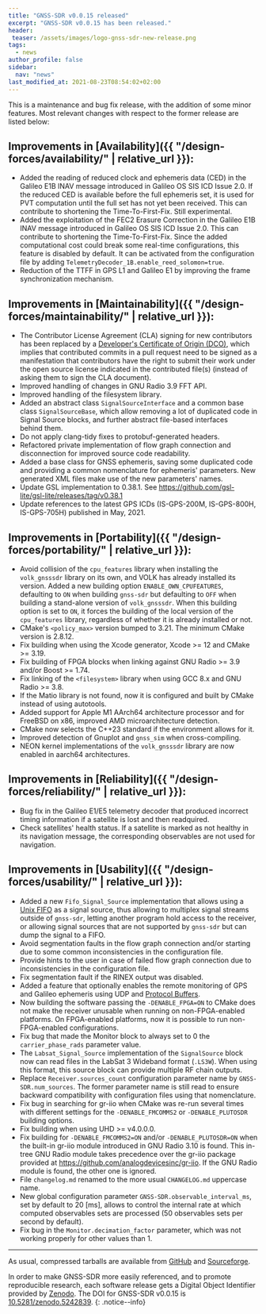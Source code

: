```yaml
---
title: "GNSS-SDR v0.0.15 released"
excerpt: "GNSS-SDR v0.0.15 has been released."
header:
 teaser: /assets/images/logo-gnss-sdr-new-release.png
tags:
  - news
author_profile: false
sidebar:
  nav: "news"
last_modified_at: 2021-08-23T08:54:02+02:00
---
```


This is a maintenance and bug fix release, with the addition of some minor
features. Most relevant changes with respect to the former release are listed
below:

## Improvements in [Availability]({{ "/design-forces/availability/" | relative_url }}):

- Added the reading of reduced clock and ephemeris data (CED) in the Galileo E1B
  INAV message introduced in Galileo OS SIS ICD Issue 2.0. If the reduced CED is
  available before the full ephemeris set, it is used for PVT computation until
  the full set has not yet been received. This can contribute to shortening the
  Time-To-First-Fix. Still experimental.
- Added the exploitation of the FEC2 Erasure Correction in the Galileo E1B INAV
  message introduced in Galileo OS SIS ICD Issue 2.0. This can contribute to
  shortening the Time-To-First-Fix. Since the added computational cost could
  break some real-time configurations, this feature is disabled by default. It
  can be activated from the configuration file by adding
  `TelemetryDecoder_1B.enable_reed_solomon=true`.
- Reduction of the TTFF in GPS L1 and Galileo E1 by improving the frame
  synchronization mechanism.


## Improvements in [Maintainability]({{ "/design-forces/maintainability/" | relative_url }}):

- The Contributor License Agreement (CLA) signing for new contributors has been
  replaced by a
  [Developer's Certificate of Origin (DCO)](https://github.com/gnss-sdr/gnss-sdr/blob/next/.github/DCO.txt),
  which implies that contributed commits in a pull request need to be signed as
  a manifestation that contributors have the right to submit their work under
  the open source license indicated in the contributed file(s) (instead of
  asking them to sign the CLA document).
- Improved handling of changes in GNU Radio 3.9 FFT API.
- Improved handling of the filesystem library.
- Added an abstract class `SignalSourceInterface` and a common base class
  `SignalSourceBase`, which allow removing a lot of duplicated code in Signal
  Source blocks, and further abstract file-based interfaces behind them.
- Do not apply clang-tidy fixes to protobuf-generated headers.
- Refactored private implementation of flow graph connection and disconnection
  for improved source code readability.
- Added a base class for GNSS ephemeris, saving some duplicated code and
  providing a common nomenclature for ephemeris' parameters. New generated XML
  files make use of the new parameters' names.
- Update GSL implementation to 0.38.1. See
  https://github.com/gsl-lite/gsl-lite/releases/tag/v0.38.1
- Update references to the latest GPS ICDs (IS-GPS-200M, IS-GPS-800H,
  IS-GPS-705H) published in May, 2021.


## Improvements in [Portability]({{ "/design-forces/portability/" | relative_url }}):

- Avoid collision of the `cpu_features` library when installing the
  `volk_gnsssdr` library on its own, and VOLK has already installed its version.
  Added a new building option `ENABLE_OWN_CPUFEATURES`, defaulting to `ON` when
  building `gnss-sdr` but defaulting to `OFF` when building a stand-alone
  version of `volk_gnsssdr`. When this building option is set to `ON`, it forces
  the building of the local version of the `cpu_features` library, regardless of
  whether it is already installed or not.
- CMake's `<policy_max>` version bumped to 3.21. The minimum CMake version is
  2.8.12.
- Fix building when using the Xcode generator, Xcode >= 12 and CMake >= 3.19.
- Fix building of FPGA blocks when linking against GNU Radio >= 3.9 and/or
  Boost >= 1.74.
- Fix linking of the `<filesystem>` library when using GCC 8.x and GNU Radio >=
  3.8.
- If the Matio library is not found, now it is configured and built by CMake
  instead of using autotools.
- Added support for Apple M1 AArch64 architecture processor and for FreeBSD on
  x86, improved AMD microarchitecture detection.
- CMake now selects the C++23 standard if the environment allows for it.
- Improved detection of Gnuplot and `gnss_sim` when cross-compiling.
- NEON kernel implementations of the `volk_gnsssdr` library are now enabled in
  aarch64 architectures.


## Improvements in [Reliability]({{ "/design-forces/reliability/" | relative_url }}):

- Bug fix in the Galileo E1/E5 telemetry decoder that produced incorrect timing
  information if a satellite is lost and then readquired.
- Check satellites' health status. If a satellite is marked as not healthy in
  its navigation message, the corresponding observables are not used for
  navigation.

## Improvements in [Usability]({{ "/design-forces/usability/" | relative_url }}):

- Added a new `Fifo_Signal_Source` implementation that allows using a
  [Unix FIFO](https://en.wikipedia.org/wiki/Named_pipe) as a signal source, thus
  allowing to multiplex signal streams outside of `gnss-sdr`, letting another
  program hold access to the receiver, or allowing signal sources that are not
  supported by `gnss-sdr` but can dump the signal to a FIFO.
- Avoid segmentation faults in the flow graph connection and/or starting due to
  some common inconsistencies in the configuration file.
- Provide hints to the user in case of failed flow graph connection due to
  inconsistencies in the configuration file.
- Fix segmentation fault if the RINEX output was disabled.
- Added a feature that optionally enables the remote monitoring of GPS and
  Galileo ephemeris using UDP and
  [Protocol Buffers]( https://protobuf.dev).
- Now building the software passing the `-DENABLE_FPGA=ON` to CMake does not
  make the receiver unusable when running on non-FPGA-enabled platforms. On
  FPGA-enabled platforms, now it is possible to run non-FPGA-enabled
  configurations.
- Fix bug that made the Monitor block to always set to 0 the
  `carrier_phase_rads` parameter value.
- The `Labsat_Signal_Source` implementation of the `SignalSource` block now can
  read files in the LabSat 3 Wideband format (`.LS3W`). When using this format,
  this source block can provide multiple RF chain outputs.
- Replace `Receiver.sources_count` configuration parameter name by
  `GNSS-SDR.num_sources`. The former parameter name is still read to ensure
  backward compatibility with configuration files using that nomenclature.
- Fix bug in searching for gr-iio when CMake was re-run several times with
  different settings for the `-DENABLE_FMCOMMS2` or `-DENABLE_PLUTOSDR` building
  options.
- Fix building when using UHD >= v4.0.0.0.
- Fix building for `-DENABLE_FMCOMMS2=ON` and/or `-DENABLE_PLUTOSDR=ON` when the
  built-in gr-iio module introduced in GNU Radio 3.10 is found. This in-tree GNU
  Radio module takes precedence over the gr-iio package provided at
  https://github.com/analogdevicesinc/gr-iio. If the GNU Radio module is found,
  the other one is ignored.
- File `changelog.md` renamed to the more usual `CHANGELOG.md` uppercase name.
- New global configuration parameter `GNSS-SDR.observable_interval_ms`, set by
  default to 20 [ms], allows to control the internal rate at which computed
  observables sets are processed (50 observables sets per second by default).
- Fix bug in the `Monitor.decimation_factor` parameter, which was not working
  properly for other values than 1.


-----


As usual, compressed tarballs are available from [GitHub](https://github.com/gnss-sdr/gnss-sdr/releases/tag/v0.0.15) and [Sourceforge](https://sourceforge.net/projects/gnss-sdr/).

<a href="https://doi.org/10.5281/zenodo.5242839" ><i class="ai ai-fw ai-doi ai-lg" aria-hidden="true"></i></a>In order to make GNSS-SDR more easily referenced, and to promote reproducible research, each software release gets a Digital Object Identifier provided by [Zenodo](https://help.zenodo.org/faq/). The DOI for GNSS-SDR v0.0.15 is [10.5281/zenodo.5242839](https://doi.org/10.5281/zenodo.5242839).
{: .notice--info}
